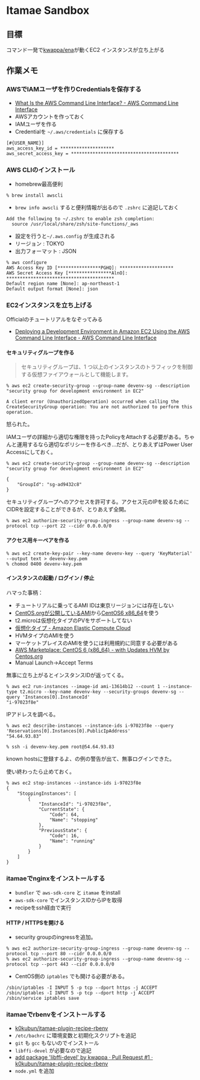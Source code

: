 # Itamae Sandbox

## 目標

コマンド一発で[kwappa/ena](https://github.com/kwappa/ena)が動くEC2 インスタンスが立ち上がる

## 作業メモ

### AWSでIAMユーザを作りCredentialsを保存する

* [What Is the AWS Command Line Interface? - AWS Command Line Interface](http://docs.aws.amazon.com/cli/latest/userguide/cli-chap-welcome.html)
* AWSアカウントを作っておく
* IAMユーザを作る
* Credentialを `~/.aws/credentials` に保存する

```
[#{USER_NAME}]
aws_access_key_id = ********************
aws_secret_access_key = ****************************************
```

### AWS CLIのインストール

* homebrew最高便利

```
% brew install awscli
```

* `brew info awscli` すると便利情報が出るので `.zshrc` に追記しておく

```
Add the following to ~/.zshrc to enable zsh completion:
  source /usr/local/share/zsh/site-functions/_aws
```

* 設定を行うと`~/.aws.config` が生成される
 * リージョン : TOKYO
 * 出力フォーマット : JSON

```
% aws configure
AWS Access Key ID [****************PGHQ]: ********************
AWS Secret Access Key [****************AlnO]: ****************************************
Default region name [None]: ap-northeast-1
Default output format [None]: json
```

### EC2インスタンスを立ち上げる

Officialのチュートリアルをなぞってみる

* [Deploying a Development Environment in Amazon EC2 Using the AWS Command Line Interface - AWS Command Line Interface](http://docs.aws.amazon.com/cli/latest/userguide/tutorial-ec2-ubuntu.html)

#### セキュリティグループを作る

> セキュリティグループは、1 つ以上のインスタンスのトラフィックを制御する仮想ファイアウォールとして機能します。

```
% aws ec2 create-security-group --group-name devenv-sg --description "security group for development environment in EC2"

A client error (UnauthorizedOperation) occurred when calling the CreateSecurityGroup operation: You are not authorized to perform this operation.
```

怒られた。

IAMユーザの詳細から適切な権限を持ったPolicyをAttachする必要がある。ちゃんと運用するなら適切なポリシーを作るべき…だが、とりあえずはPower User Accessにしておく。

```
% aws ec2 create-security-group --group-name devenv-sg --description "security group for development environment in EC2"

{
    "GroupId": "sg-ad9432c8"
}
```

セキュリティグループへのアクセスを許可する。アクセス元のIPを絞るためにCIDRを設定することができるが、とりあえず全開。

```
% aws ec2 authorize-security-group-ingress --group-name devenv-sg --protocol tcp --port 22 --cidr 0.0.0.0/0
```

#### アクセス用キーペアを作る

```
% aws ec2 create-key-pair --key-name devenv-key --query 'KeyMaterial' --output text > devenv-key.pem
% chomod 0400 devenv-key.pem
```

#### インスタンスの起動 / ログイン / 停止

ハマった事柄：

* チュートリアルに乗ってるAMI IDは東京リージョンには存在しない
 * [CentOS.orgが公開しているAMI](http://wiki.centos.org/Cloud/AWS)から[CentOS6 x86_64](https://aws.amazon.com/marketplace/pp/B00NQAYLWO)を使う
* t2.microは仮想化タイプのPVをサポートしてない
 * [仮想化タイプ - Amazon Elastic Compute Cloud](http://docs.aws.amazon.com/ja_jp/AWSEC2/latest/UserGuide/virtualization_types.html)
 * HVMタイプのAMIを使う
* マーケットプレイスのAMIを使うには利用規約に同意する必要がある
 * [AWS Marketplace: CentOS 6 (x86_64) - with Updates HVM by Centos.org](https://aws.amazon.com/marketplace/ordering/ref=dtl_psb_continue?ie=UTF8&productId=74e73035-3435-48d6-88e0-89cc02ad83ee&region=ap-northeast-1)
 * Manual Launch→Accept Terms

無事に立ち上がるとインスタンスIDが返ってくる。

```
% aws ec2 run-instances --image-id ami-13614b12 --count 1 --instance-type t2.micro --key-name devenv-key --security-groups devenv-sg --query 'Instances[0].InstanceId'
"i-97023f8e"
```

IPアドレスを調べる。

```
% aws ec2 describe-instances --instance-ids i-97023f8e --query 'Reservations[0].Instances[0].PublicIpAddress'
"54.64.93.83"
```

```
% ssh -i devenv-key.pem root@54.64.93.83
```

known hostsに登録するよ、の例の警告が出て、無事ログインできた。

使い終わったら止めておく。

```
% aws ec2 stop-instances --instance-ids i-97023f8e
{
    "StoppingInstances": [
        {
            "InstanceId": "i-97023f8e", 
            "CurrentState": {
                "Code": 64, 
                "Name": "stopping"
            }, 
            "PreviousState": {
                "Code": 16, 
                "Name": "running"
            }
        }
    ]
}
```

### itamaeでnginxをインストールする

* `bundler` で `aws-sdk-core` と `itamae` をinstall
* `aws-sdk-core` でインスタンスIDからIPを取得
* recipeをssh経由で実行

#### HTTP / HTTPSを開ける

* security groupのingressを追加。

```
% aws ec2 authorize-security-group-ingress --group-name devenv-sg --protocol tcp --port 80 --cidr 0.0.0.0/0
% aws ec2 authorize-security-group-ingress --group-name devenv-sg --protocol tcp --port 443 --cidr 0.0.0.0/0
```

* CentOS側の `iptables` でも開ける必要がある。

```
/sbin/iptables -I INPUT 5 -p tcp --dport https -j ACCEPT
/sbin/iptables -I INPUT 5 -p tcp --dport http -j ACCEPT
/sbin/service iptables save
```

### itamaeでrbenvをインストールする

* [k0kubun/itamae-plugin-recipe-rbenv](https://github.com/k0kubun/itamae-plugin-recipe-rbenv)
* `/etc/bachrc` に環境変数と初期化スクリプトを追記
* `git` も `gcc` もないのでインストール
* `libffi-devel` が必要なので追記
 * [add package 'libffi-devel' by kwappa · Pull Request #1 · k0kubun/itamae-plugin-recipe-rbenv](https://github.com/k0kubun/itamae-plugin-recipe-rbenv/pull/1)
* `node.yml` を追加
